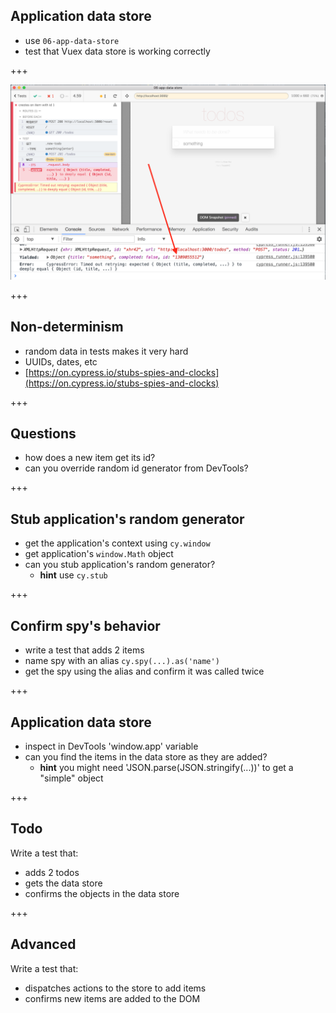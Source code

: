 ## Application data store

- use `06-app-data-store`
- test that Vuex data store is working correctly

+++

![Random id](06-app-data-store/img/new-todo.png)

+++

## Non-determinism

- random data in tests makes it very hard
- UUIDs, dates, etc
- [https://on.cypress.io/stubs-spies-and-clocks](https://on.cypress.io/stubs-spies-and-clocks)

+++

## Questions

- how does a new item get its id?
- can you override random id generator from DevTools?

+++

## Stub application's random generator

- get the application's context using `cy.window`
- get application's `window.Math` object
- can you stub application's random generator?
  - **hint** use `cy.stub`

+++

## Confirm spy's behavior

- write a test that adds 2 items
- name spy with an alias `cy.spy(...).as('name')`
- get the spy using the alias and confirm it was called twice

+++

## Application data store

- inspect in DevTools 'window.app' variable
- can you find the items in the data store as they are added?
  - **hint** you might need 'JSON.parse(JSON.stringify(...))' to get a "simple" object

+++

## Todo

Write a test that:

- adds 2 todos
- gets the data store
- confirms the objects in the data store

+++

## Advanced

Write a test that:

- dispatches actions to the store to add items
- confirms new items are added to the DOM
